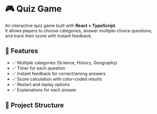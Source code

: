# 🎮 Quiz Game

An interactive quiz game built with **React + TypeScript**.  
It allows players to choose categories, answer multiple-choice questions, and track their score with instant feedback.

## 🚀 Features
- ✅ Multiple categories (Science, History, Geography)
- ✅ Timer for each question
- ✅ Instant feedback for correct/wrong answers
- ✅ Score calculation with color-coded results
- ✅ Restart and replay options
- ✅ Explanations for each answer

## 📂 Project Structure
